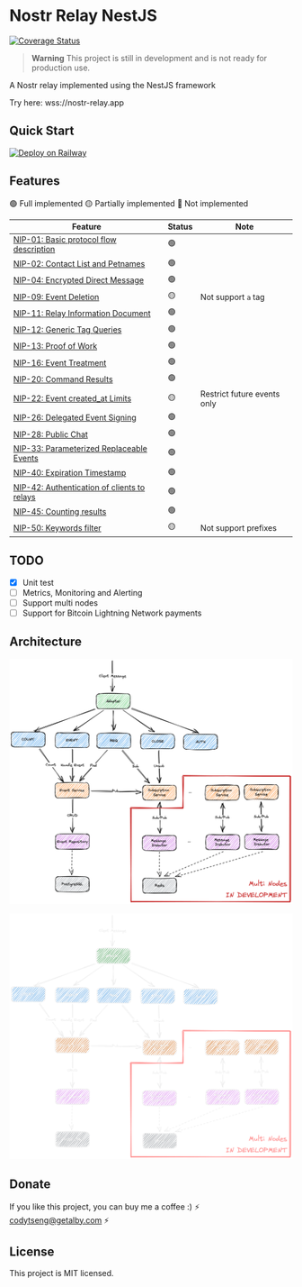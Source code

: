 # Nostr Relay NestJS

[![Coverage Status](https://coveralls.io/repos/github/CodyTseng/nostr-relay-nestjs/badge.svg?branch=master)](https://coveralls.io/github/CodyTseng/nostr-relay-nestjs?branch=master)

> **Warning** This project is still in development and is not ready for production use.

A Nostr relay implemented using the NestJS framework

Try here: wss://nostr-relay.app

## Quick Start

[![Deploy on Railway](https://railway.app/button.svg)](https://railway.app/template/ooFSnW?referralCode=WYIfFr)

## Features

🟢 Full implemented 🟡 Partially implemented 🔴 Not implemented

| Feature                                                                                                 | Status | Note                        |
| ------------------------------------------------------------------------------------------------------- | ------ | --------------------------- |
| [NIP-01: Basic protocol flow description](https://github.com/nostr-protocol/nips/blob/master/01.md)     | 🟢     |                             |
| [NIP-02: Contact List and Petnames](https://github.com/nostr-protocol/nips/blob/master/02.md)           | 🟢     |                             |
| [NIP-04: Encrypted Direct Message](https://github.com/nostr-protocol/nips/blob/master/04.md)            | 🟢     |                             |
| [NIP-09: Event Deletion](https://github.com/nostr-protocol/nips/blob/master/09.md)                      | 🟡     | Not support `a` tag         |
| [NIP-11: Relay Information Document](https://github.com/nostr-protocol/nips/blob/master/11.md)          | 🟢     |                             |
| [NIP-12: Generic Tag Queries](https://github.com/nostr-protocol/nips/blob/master/12.md)                 | 🟢     |                             |
| [NIP-13: Proof of Work](https://github.com/nostr-protocol/nips/blob/master/13.md)                       | 🟢     |                             |
| [NIP-16: Event Treatment](https://github.com/nostr-protocol/nips/blob/master/16.md)                     | 🟢     |                             |
| [NIP-20: Command Results](https://github.com/nostr-protocol/nips/blob/master/20.md)                     | 🟢     |                             |
| [NIP-22: Event created_at Limits](https://github.com/nostr-protocol/nips/blob/master/22.md)             | 🟡     | Restrict future events only |
| [NIP-26: Delegated Event Signing](https://github.com/nostr-protocol/nips/blob/master/26.md)             | 🟢     |                             |
| [NIP-28: Public Chat](https://github.com/nostr-protocol/nips/blob/master/28.md)                         | 🟢     |                             |
| [NIP-33: Parameterized Replaceable Events](https://github.com/nostr-protocol/nips/blob/master/33.md)    | 🟢     |                             |
| [NIP-40: Expiration Timestamp](https://github.com/nostr-protocol/nips/blob/master/40.md)                | 🟢     |                             |
| [NIP-42: Authentication of clients to relays](https://github.com/nostr-protocol/nips/blob/master/42.md) | 🟢     |                             |
| [NIP-45: Counting results](https://github.com/nostr-protocol/nips/blob/master/45.md)                    | 🟢     |                             |
| [NIP-50: Keywords filter](https://github.com/nostr-protocol/nips/blob/master/50.md)                     | 🟡     | Not support prefixes        |

## TODO

- [x] Unit test
- [ ] Metrics, Monitoring and Alerting
- [ ] Support multi nodes
- [ ] Support for Bitcoin Lightning Network payments

## Architecture

![structure light](https://github.com/CodyTseng/resources/raw/master/nostr-relay-nestjs/img/structure-light.png#gh-light-mode-only)

![structure dark](https://github.com/CodyTseng/resources/raw/master/nostr-relay-nestjs/img/structure-dark.png#gh-dark-mode-only)

## Donate

If you like this project, you can buy me a coffee :) ⚡️ codytseng@getalby.com ⚡️

## License

This project is MIT licensed.
